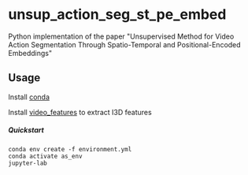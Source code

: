 # unsup_action_seg_st_pe_embed

Python implementation of the paper "Unsupervised Method for Video Action Segmentation Through Spatio-Temporal and Positional-Encoded Embeddings"

## Usage

Install [conda](https://docs.conda.io/en/latest/miniconda.html)

Install [video_features](https://github.com/v-iashin/video_features) to extract I3D features

##### Quickstart
```
conda env create -f environment.yml
conda activate as_env
jupyter-lab
```


